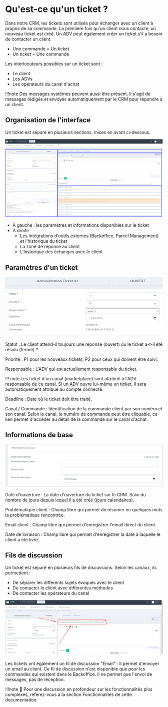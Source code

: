 # Qu'est-ce qu'un ticket ?

Dans notre CRM, les tickets sont utilisés pour échanger avec un client à propos de sa commande. La première fois qu'un client nous contacte, un nouveau ticket est créé.
Un ADV peut également créer un ticket s'il a besoin de contacter un client.

- Une commande = Un ticket
- Un ticket = Une commande

Les interlocuteurs possibles sur un ticket sont :

- Le client
- Les ADVs
- Les opérateurs du canal d'achat

!!!note
    Des messages systèmes peuvent aussi être présent. Il s'agit de messages rédigés et envoyés automatiquement par le CRM pour répondre à un client.

## Organisation de l'interface
Un ticket est séparé en plusieurs sections, mises en avant ci-dessous.

![interface ticket](assets/interface_ticket.png)

- À gauche : les paramètres et informations disponibles sur le ticket
- À droite 
    - Les intégrations d'outils externes (Backoffice, Parcel Management) et l'historique du ticket
    - La zone de réponse au client
    - L'historique des échanges avec le client

## Paramètres d'un ticket

![Paramètres d'un ticket](assets/parametres_ticket.png)

Statut
:   Le client attend-il toujours une réponse (ouvert) ou le ticket a-t-il été résolu (fermé) ?

Priorité
:   P1 pour les nouveaux tickets, P2 pour ceux qui doivent être suivi.

Responsable
:   L'ADV qui est actuellement responsable du ticket.

!!! note 
    Les ticket d'un canal (marketplace) sont attribué à l'ADV responsable de ce canal. Si un ADV ouvre lui-même un ticket, il sera automatiquement attribué au compte connecté.

Deadline
:   Date où le ticket doit être traité.

Canal / Commande
:   Identification de la commande client par son numéro et son canal. Selon le canal, le numéro de commande peut être cliquable, ce lien permet d'accéder au détail de la commande sur le canal d'achat.

## Informations de base

![Informations de base](assets/informations_de_base.png)

Date d'ouverture
:   La date d'ouverture du ticket sur le CRM. Suivi du nombre de jours depuis lequel il a été créé (jours calendaires).

Problématique client
:   Champ libre qui permet de résumer en quelques mots la problématique rencontrée.

Email client
:   Champ libre qui permet d'enregistrer l'email direct du client.

Date de livraison
:   Champ libre qui permet d'enregistrer la date à laquelle le client a été livré.

## Fils de discussion
Un ticket est séparé en plusieurs fils de discussions. Selon les canaux, ils permettent : 

- De séparer les différents sujets évoqués avec le client
- De contacter le client avec différentes méthodes
- De contacter les opérateurs du canal

![identifier_un_fil_de_discussion](assets/identifier_un_fil_de_discussion.png)


Les tickets ont également un fil de discussion "Email" :
Il permet d'envoyer un email au client. Ce fil de discussion n'est disponible que pour les commandes qui existent dans le Backoffice. Il ne permet que l'envoi de messages, pas de réception.

!!!note
    📖 Pour une discussion en profondeur sur les fonctionnalités plus complexes, référez-vous à la section Fonctionnalités de cette documentation. 
